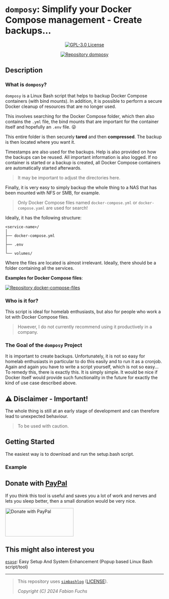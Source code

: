 # `domposy`: Simplify your Docker Compose management - Create backups...

<p align="center">
  <a href="./LICENSE">
    <img alt="GPL-3.0 License" src="https://img.shields.io/badge/GitHub-GPL--3.0-informational">
  </a>
</p>

<div align="center">
  <a href="https://github.com/fuchs-fabian/domposy">
    <img src="https://github-readme-stats.vercel.app/api/pin/?username=fuchs-fabian&repo=domposy&theme=holi&hide_border=true&border_radius=10" alt="Repository domposy"/>
  </a>
</div>

## Description

### What is `domposy`?

`domposy` is a Linux Bash script that helps to backup Docker Compose containers (with bind mounts). In addition, it is possible to perform a secure Docker cleanup of resources that are no longer used.

This involves searching for the Docker Compose folder, which then also contains the `.yml` file, the bind mounts that are important for the container itself and hopefully an `.env` file. 😜

This entire folder is then securely **tared** and then **compressed**. The backup is then located where you want it.

Timestamps are also used for the backups. Help is also provided on how the backups can be reused. All important information is also logged. If no container is started or a backup is created, all Docker Compose containers are automatically started afterwards.

> It may be important to adjust the directories here.

Finally, it is very easy to simply backup the whole thing to a NAS that has been mounted with NFS or SMB, for example.

> Only Docker Compose files named `docker-compose.yml` or `docker-compose.yaml` are used for search!

Ideally, it has the following structure:

```plain
<service-name>/
│
├── docker-compose.yml
│
├── .env
│
└── volumes/
```

Where the files are located is almost irrelevant. Ideally, there should be a folder containing all the services.

**Examples for Docker Compose files**:

<a href="https://github.com/fuchs-fabian/docker-compose-files">
  <img src="https://github-readme-stats.vercel.app/api/pin/?username=fuchs-fabian&repo=docker-compose-files&theme=holi&hide_border=true&border_radius=10" alt="Repository docker-compose-files"/>
</a>

### Who is it for?

This script is ideal for homelab enthusiasts, but also for people who work a lot with Docker Compose files.

> However, I do not currently recommend using it productively in a company.

### The Goal of the `domposy` Project

It is important to create backups. Unfortunately, it is not so easy for homelab enthusiasts in particular to do this easily and to run it as a cronjob. Again and again you have to write a script yourself, which is not so easy... To remedy this, there is exactly this. It is simply simple. It would be nice if Docker itself would provide such functionality in the future for exactly the kind of use case described above.

## ⚠️ **Disclaimer - Important!**

The whole thing is still at an early stage of development and can therefore lead to unexpected behaviour.

> To be used with caution.

## Getting Started

The easiest way is to download and run the setup.bash script.

<!--
TODO: Add help output
-->

### Example

<!--
TODO: Add example call
-->

## Donate with [PayPal](https://www.paypal.com/donate/?hosted_button_id=4G9X8TDNYYNKG)

If you think this tool is useful and saves you a lot of work and nerves and lets you sleep better, then a small donation would be very nice.

<a href="https://www.paypal.com/donate/?hosted_button_id=4G9X8TDNYYNKG" target="_blank">
  <!--
    https://github.com/stefan-niedermann/paypal-donate-button
  -->
  <img src="https://raw.githubusercontent.com/stefan-niedermann/paypal-donate-button/master/paypal-donate-button.png" style="height: 90px; width: 217px;" alt="Donate with PayPal"/>
</a>

## This might also interest you

[`esase`](https://github.com/fuchs-fabian/esase): Easy Setup And System Enhancement (Popup based Linux Bash script/tool)

---

> This repository uses [`simbashlog`](https://github.com/fuchs-fabian/simbashlog) ([LICENSE](https://github.com/fuchs-fabian/simbashlog/blob/main/LICENSE)).
>
> *Copyright (C) 2024 Fabian Fuchs*
